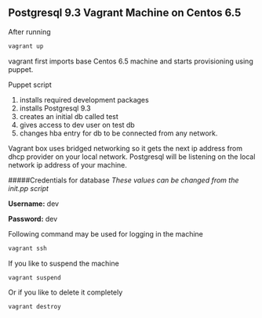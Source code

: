 ## Postgresql 9.3 Vagrant Machine on Centos 6.5

After running 

```bash
vagrant up
```

vagrant first imports base Centos 6.5 machine and starts provisioning using puppet.

Puppet script 

1. installs required development packages
2. installs Postgresql 9.3
3. creates an initial db called test
4. gives access to dev user on test db
5. changes hba entry for db to be connected from any network.

Vagrant box uses bridged networking so it gets the next ip address from dhcp provider on your local network.
Postgresql will be listening on the local network ip address of your machine.

#####Credentials for database
*These values can be changed from the init.pp script*

**Username:** dev

**Password:** dev

Following command may be used for logging in the machine
```bash
vagrant ssh
```

If you like to suspend the machine
```bash
vagrant suspend
```

Or if you like to delete it completely
```bash
vagrant destroy
```

